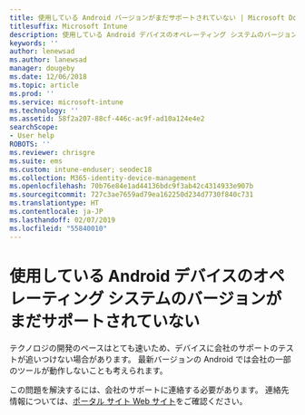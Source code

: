 ```yaml
---
title: 使用している Android バージョンがまだサポートされていない | Microsoft Docs
titlesuffix: Microsoft Intune
description: 使用している Android デバイスのオペレーティング システムのバージョンがまだサポートされていません。
keywords: ''
author: lenewsad
ms.author: lanewsad
manager: dougeby
ms.date: 12/06/2018
ms.topic: article
ms.prod: ''
ms.service: microsoft-intune
ms.technology: ''
ms.assetid: 58f2a207-88cf-446c-ac9f-ad10a124e4e2
searchScope:
- User help
ROBOTS: ''
ms.reviewer: chrisgre
ms.suite: ems
ms.custom: intune-enduser; seodec18
ms.collection: M365-identity-device-management
ms.openlocfilehash: 70b76e84e1ad44136bdc9f3ab42c4314933e907b
ms.sourcegitcommit: 727c3ae7659ad79ea162250d234d7730f840c731
ms.translationtype: HT
ms.contentlocale: ja-JP
ms.lasthandoff: 02/07/2019
ms.locfileid: "55840010"
---
```

# <a name="your-android-devices-operating-system-version-isnt-yet-supported"></a>使用している Android デバイスのオペレーティング システムのバージョンがまだサポートされていない

テクノロジの開発のペースはとても速いため、デバイスに会社のサポートのテストが追いつけない場合があります。 最新バージョンの Android では会社の一部のツールが動作しないことも考えられます。

この問題を解決するには、会社のサポートに連絡する必要があります。 連絡先情報については、[ポータル サイト Web サイト](https://go.microsoft.com/fwlink/?linkid=2010980)をご確認ください。
